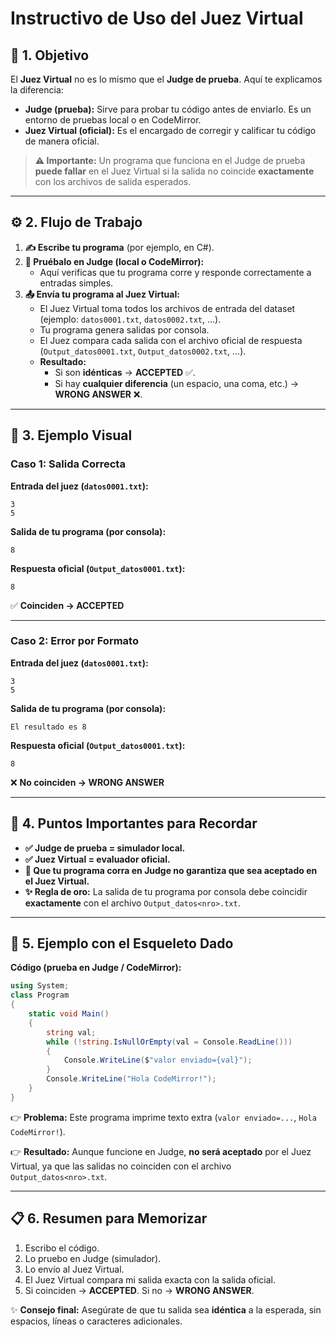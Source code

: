 # Instructivo de Uso del Juez Virtual

## 🎯 1. Objetivo

El **Juez Virtual** no es lo mismo que el **Judge de prueba**. Aquí te explicamos la diferencia:

- **Judge (prueba):** Sirve para probar tu código antes de enviarlo. Es un entorno de pruebas local o en CodeMirror.
- **Juez Virtual (oficial):** Es el encargado de corregir y calificar tu código de manera oficial.

> **⚠️ Importante:** Un programa que funciona en el Judge de prueba **puede fallar** en el Juez Virtual si la salida no coincide **exactamente** con los archivos de salida esperados.

---

## ⚙️ 2. Flujo de Trabajo

1. **✍️ Escribe tu programa** (por ejemplo, en C#).
2. **🧪 Pruébalo en Judge (local o CodeMirror):**
   - Aquí verificas que tu programa corre y responde correctamente a entradas simples.
3. **📤 Envía tu programa al Juez Virtual:**
   - El Juez Virtual toma todos los archivos de entrada del dataset (ejemplo: `datos0001.txt`, `datos0002.txt`, …).
   - Tu programa genera salidas por consola.
   - El Juez compara cada salida con el archivo oficial de respuesta (`Output_datos0001.txt`, `Output_datos0002.txt`, …).
   - **Resultado:**
     - Si son **idénticas** → **ACCEPTED** ✅.
     - Si hay **cualquier diferencia** (un espacio, una coma, etc.) → **WRONG ANSWER** ❌.

---

## 📌 3. Ejemplo Visual

### Caso 1: Salida Correcta
**Entrada del juez (`datos0001.txt`):**
```
3
5
```

**Salida de tu programa (por consola):**
```
8
```

**Respuesta oficial (`Output_datos0001.txt`):**
```
8
```

✅ **Coinciden → ACCEPTED**

---

### Caso 2: Error por Formato
**Entrada del juez (`datos0001.txt`):**
```
3
5
```

**Salida de tu programa (por consola):**
```
El resultado es 8
```

**Respuesta oficial (`Output_datos0001.txt`):**
```
8
```

❌ **No coinciden → WRONG ANSWER**

---

## 🔑 4. Puntos Importantes para Recordar

- **✅ Judge de prueba = simulador local.**
- **✅ Juez Virtual = evaluador oficial.**
- **🚫 Que tu programa corra en Judge no garantiza que sea aceptado en el Juez Virtual.**
- **✨ Regla de oro:** La salida de tu programa por consola debe coincidir **exactamente** con el archivo `Output_datos<nro>.txt`.

---

## 🧩 5. Ejemplo con el Esqueleto Dado

**Código (prueba en Judge / CodeMirror):**

```csharp
using System;
class Program
{
    static void Main()
    {
        string val;
        while (!string.IsNullOrEmpty(val = Console.ReadLine()))
        {
            Console.WriteLine($"valor enviado={val}");
        }
        Console.WriteLine("Hola CodeMirror!");
    }
}
```

👉 **Problema:** Este programa imprime texto extra (`valor enviado=...`, `Hola CodeMirror!`).

👉 **Resultado:** Aunque funcione en Judge, **no será aceptado** por el Juez Virtual, ya que las salidas no coinciden con el archivo `Output_datos<nro>.txt`.

---

## 📋 6. Resumen para Memorizar

1. Escribo el código.
2. Lo pruebo en Judge (simulador).
3. Lo envío al Juez Virtual.
4. El Juez Virtual compara mi salida exacta con la salida oficial.
5. Si coinciden → **ACCEPTED**. Si no → **WRONG ANSWER**.

✨ **Consejo final:** Asegúrate de que tu salida sea **idéntica** a la esperada, sin espacios, líneas o caracteres adicionales.